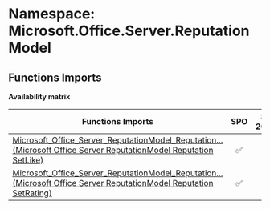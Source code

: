 # Namespace: Microsoft.Office.Server.ReputationModel

## Functions Imports

**Availability matrix**

Functions Imports | SPO | SP 2019 | SP 2016 | SP 2013
----------|:---:|:-------:|:-------:|:-------
[<span title="Microsoft_Office_Server_ReputationModel_Reputation_SetLike">Microsoft_Office_Server_ReputationModel_Reputation...</span> (Microsoft Office Server ReputationModel Reputation SetLike)](./Functions/Microsoft_Office_Server_ReputationModel_Reputation_SetLike.md) | ✅ | ✅ | ✅ | ✅
[<span title="Microsoft_Office_Server_ReputationModel_Reputation_SetRating">Microsoft_Office_Server_ReputationModel_Reputation...</span> (Microsoft Office Server ReputationModel Reputation SetRating)](./Functions/Microsoft_Office_Server_ReputationModel_Reputation_SetRating.md) | ✅ | ✅ | ✅ | ✅
